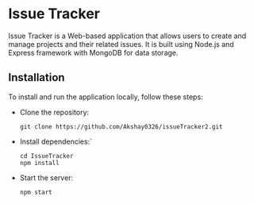 # Issue Tracker
Issue Tracker is a Web-based application that allows users to create and manage projects and their related issues. It is built using Node.js and Express framework with MongoDB for data storage.

## Installation
To install and run the application locally, follow these steps:

- Clone the repository:

    `git clone https://github.com/Akshay0326/issueTracker2.git`

- Install dependencies:`
    ```
    cd IssueTracker
    npm install
    ```
 - Start the server:
 
    `npm start`
